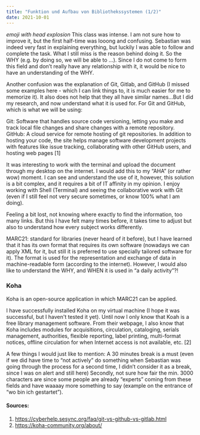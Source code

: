 ```yaml
---
title: "Funktion und Aufbau von Bibliothekssystemen (1/2)"
date: 2021-10-01
---
```


*emoji with head explosion* This class was intense. I am not sure how to improve it, but the first half-time was looong and confusing. Sebastian was indeed very fast in explaining everything, but luckily I was able to follow and complete the task. What  I still miss is the reason behind doing it. So the WHY (e.g. by doing so, we will be able to …). Since I do not come to form this field and don’t really have any relationship with it, it would be nice to have an understanding of the WHY. 

Another confusion was the explanation of Git, Gitlab, and GitHub (I missed some examples here - which I can link things to, it is much easier for me to memorize it). It also does not help that they all have similar names...But I did my research, and now understand what it is used for. For Git and GitHub, which is what we will be using: 

Git: Software that handles source code versioning, letting you make and track local file changes and share changes with a remote repository.
GitHub: A cloud service for remote hosting of git repositories. In addition to hosting your code, the site helps manage software development projects with features like issue tracking, collaborating with other GitHub users, and hosting web pages [1]


It was interesting to work with the terminal and upload the document through my desktop on the internet. I would add this to my “AHA” (or rather wow) moment. I can see and understand the use of it, however, this solution is a bit complex, and it requires a bit of IT affinity in my opinion. I enjoy working with Shell (Terminal) and seeing the collaborative work with Git (even if I still feel not very secure sometimes, or know 100% what I am doing). 

Feeling a bit lost, not knowing where exactly to find the information, too many links. But this I have felt many times before, it takes time to adjust but also to understand how every subject works differently. 


MARC21: standard for libraries (never heard of it before), but I have learned that it has its own format that requires its own software (nowadays we can apply XML for it, but still it is preferred to use specially tailored software for it). The format is used for the representation and exchange of data in machine-readable form (according to the internet). However, I would also like to understand the WHY, and WHEN it is used in “a daily activity”?! 

### Koha
Koha is an open-source application in which MARC21 can be applied. 

I have successfully installed Koha on my virtual machine (I hope it was successful, but I haven't tested it yet). Until now I only know that Koah is a free library management software. From their webpage, I also know that Koha includes modules for acquisitions, circulation, cataloging, serials management, authorities, flexible reporting, label printing, multi-format notices, offline circulation for when Internet access is not available, etc. [2]

A few things I would just like to mention:
A 30 minutes break is a must (even if we did have time to “not actively” do something when Sebastian was going through the process for a second time, I didn’t consider it as a break, since I was on alert and still here)
Secondly, not sure how fair the min. 3000 characters are since some people are already “experts” coming from these fields and have waaaay more something to say (example on the entrance of “wo bin ich gestartet”). 


#### Sources:

1. https://cyberhelp.sesync.org/faq/git-vs-github-vs-gitlab.html 
2. https://koha-community.org/about/ 
